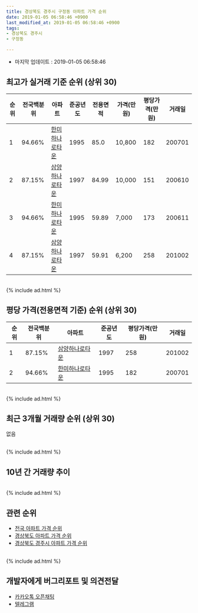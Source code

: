 ```yaml
---
title: 경상북도 경주시 구정동 아파트 가격 순위
date: 2019-01-05 06:58:46 +0900
last_modified_at: 2019-01-05 06:58:46 +0900
tags:
- 경상북도 경주시
- 구정동

---
```


* 마지막 업데이트 : 2019-01-05 06:58:46

## 최고가 실거래 기준 순위 (상위 30)


|순위|전국백분위|아파트|준공년도|전용면적|가격(만원)|평당가격(만원)|거래일|
|---|---|---|---|---|---|---|---|
|1|94.66%|[한미하나로타운](https://search.naver.com/search.naver?query=%EA%B2%BD%EC%83%81%EB%B6%81%EB%8F%84+%EA%B2%BD%EC%A3%BC%EC%8B%9C+%EA%B5%AC%EC%A0%95%EB%8F%99+%ED%95%9C%EB%AF%B8%ED%95%98%EB%82%98%EB%A1%9C%ED%83%80%EC%9A%B4)|1995|85.0|10,800|182|200701|
|2|87.15%|[삼양하나로타운](https://search.naver.com/search.naver?query=%EA%B2%BD%EC%83%81%EB%B6%81%EB%8F%84+%EA%B2%BD%EC%A3%BC%EC%8B%9C+%EA%B5%AC%EC%A0%95%EB%8F%99+%EC%82%BC%EC%96%91%ED%95%98%EB%82%98%EB%A1%9C%ED%83%80%EC%9A%B4)|1997|84.99|10,000|151|200610|
|3|94.66%|[한미하나로타운](https://search.naver.com/search.naver?query=%EA%B2%BD%EC%83%81%EB%B6%81%EB%8F%84+%EA%B2%BD%EC%A3%BC%EC%8B%9C+%EA%B5%AC%EC%A0%95%EB%8F%99+%ED%95%9C%EB%AF%B8%ED%95%98%EB%82%98%EB%A1%9C%ED%83%80%EC%9A%B4)|1995|59.89|7,000|173|200611|
|4|87.15%|[삼양하나로타운](https://search.naver.com/search.naver?query=%EA%B2%BD%EC%83%81%EB%B6%81%EB%8F%84+%EA%B2%BD%EC%A3%BC%EC%8B%9C+%EA%B5%AC%EC%A0%95%EB%8F%99+%EC%82%BC%EC%96%91%ED%95%98%EB%82%98%EB%A1%9C%ED%83%80%EC%9A%B4)|1997|59.91|6,200|258|201002|


<br>
{% include ad.html %}
<br>

## 평당 가격(전용면적 기준) 순위 (상위 30)


|순위|전국백분위|아파트|준공년도|평당가격(만원)|거래일|
|---|---|---|---|---|---|
|1|87.15%|[삼양하나로타운](https://search.naver.com/search.naver?query=%EA%B2%BD%EC%83%81%EB%B6%81%EB%8F%84+%EA%B2%BD%EC%A3%BC%EC%8B%9C+%EA%B5%AC%EC%A0%95%EB%8F%99+%EC%82%BC%EC%96%91%ED%95%98%EB%82%98%EB%A1%9C%ED%83%80%EC%9A%B4)|1997|258|201002|
|2|94.66%|[한미하나로타운](https://search.naver.com/search.naver?query=%EA%B2%BD%EC%83%81%EB%B6%81%EB%8F%84+%EA%B2%BD%EC%A3%BC%EC%8B%9C+%EA%B5%AC%EC%A0%95%EB%8F%99+%ED%95%9C%EB%AF%B8%ED%95%98%EB%82%98%EB%A1%9C%ED%83%80%EC%9A%B4)|1995|182|200701|


<br>
{% include ad.html %}
<br>

## 최근 3개월 거래량 순위 (상위 30)

없음

<br>
{% include ad.html %}
<br>

## 10년 간 거래량 추이


<div style="width:100%;">
    <canvas id="deal_progress" height="250"></canvas>
</div>

<script>
new Chart(document.getElementById("deal_progress"), {
    type: 'line',
    data: {
        labels: ['200901','200902','200903','200904','200905','200906','200907','200908','200909','200910','200911','200912','201001','201002','201003','201004','201005','201006','201007','201008','201009','201010','201011','201012','201101','201102','201103','201104','201105','201106','201107','201108','201109','201110','201111','201112','201201','201202','201203','201204','201205','201206','201207','201208','201209','201210','201211','201212','201301','201302','201303','201304','201305','201306','201307','201308','201309','201310','201311','201312','201401','201402','201403','201404','201405','201406','201407','201408','201409','201410','201411','201412','201501','201502','201503','201504','201505','201506','201507','201508','201509','201510','201511','201512','201601','201602','201603','201604','201605','201606','201607','201608','201609','201610','201611','201612','201701','201702','201703','201704','201705','201706','201707','201708','201709','201710','201711','201712','201801','201802','201803','201804','201805','201806','201807','201808','201809','201810','201811','201812','201901'],
        datasets: [{
            label: '실거래 수',
            pointRadius: 1,
            data: [0, 1, 0, 0, 1, 0, 0, 1, 2, 1, 1, 0, 1, 1, 1, 1, 1, 1, 0, 0, 1, 0, 0, 0, 0, 0, 0, 0, 0, 0, 1, 0, 2, 2, 1, 1, 0, 2, 1, 1, 1, 0, 0, 2, 0, 1, 0, 0, 1, 1, 0, 0, 0, 1, 0, 0, 1, 1, 0, 1, 1, 0, 3, 0, 0, 1, 0, 0, 0, 1, 0, 0, 0, 1, 0, 1, 0, 1, 0, 1, 0, 2, 1, 0, 1, 0, 0, 0, 2, 0, 0, 2, 0, 0, 0, 0, 0, 1, 0, 2, 0, 1, 1, 0, 0, 0, 1, 1, 0, 1, 0, 0, 1, 0, 1, 0, 0, 1, 0, 0, 0],
            borderColor: "rgba(255, 201, 14, 1)",
            backgroundColor: "rgba(255, 201, 14, 0.5)",
            fill: true,
        }]
    },
    options: {
        responsive: true,
        title: {
            display: true,
            text: '10년간 거래량 추이'
        },
        tooltips: {
            mode: 'index',
            intersect: false,
        },
        hover: {
            mode: 'nearest',
            intersect: true
        },
        scales: {
            xAxes: [{
                display: true,
                scaleLabel: {
                    display: true,
                    labelString: '년/월'
                }
            }],
            yAxes: [{
                display: true,
                ticks: {
                    suggestedMin: 0,
                },
                scaleLabel: {
                    display: true,
                    labelString: '실거래 수'
                }
            }]
        }
    }
});

</script>


<br>
{% include ad.html %}
<br>

## 관련 순위

- [전국 아파트 가격 순위](https://inasie.github.io/apt-ranking/전국)
- [경상북도 아파트 가격 순위](https://inasie.github.io/apt-ranking/경상북도)
- [경상북도 경주시 아파트 가격 순위](https://inasie.github.io/apt-ranking/경상북도-경주시)


<br>
{% include ad.html %}
<br>

## 개발자에게 버그리포트 및 의견전달

- [카카오톡 오픈채팅](https://open.kakao.com/o/gLJUAP4)
- [텔레그램](https://t.me/inasie)

